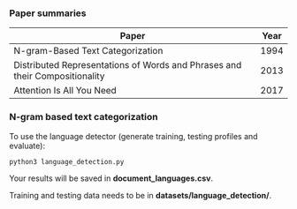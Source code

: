 ### Paper summaries

| Paper                                                                       | Year   |
| ----------------------------------------------------------------------------|:------:|
| N-gram-Based Text Categorization                                            | 1994   |
| Distributed Representations of Words and Phrases and their Compositionality | 2013   |
| Attention Is All You Need                                                   | 2017   |   


### N-gram based text categorization

To use the language detector (generate training, testing profiles and evaluate):

```
python3 language_detection.py
```

Your results will be saved in **document_languages.csv**.

Training and testing data needs to be in **datasets/language_detection/**.
